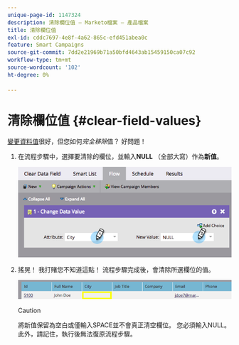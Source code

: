 ```yaml
---
unique-page-id: 1147324
description: 清除欄位值 — Marketo檔案 — 產品檔案
title: 清除欄位值
exl-id: cddc7697-4e8f-4a62-865c-efd451abea0c
feature: Smart Campaigns
source-git-commit: 7dd2e21969b71a50bfd4643ab15459150ca07c92
workflow-type: tm+mt
source-wordcount: '102'
ht-degree: 0%

---
```


# 清除欄位值 {#clear-field-values}

[變更資料值](/help/marketo/product-docs/core-marketo-concepts/smart-campaigns/flow-actions/change-data-value.md)很好，但您如何&#x200B;_完全移除_&#x200B;值？ 好問題！

1. 在流程步驟中，選擇要清除的欄位，並輸入&#x200B;**NULL** （全部大寫）作為&#x200B;**新值**。

   ![](assets/clear-field-values-1.png)

1. 搖晃！ 我打賭您不知道這點！ 流程步驟完成後，會清除所選欄位的值。

   ![](assets/clear-field-values-2.png)

   >[!CAUTION]
   >
   >將新值保留為空白或僅輸入SPACE並不會真正清空欄位。 您必須輸入NULL。 此外，請記住，執行後無法復原流程步驟。
